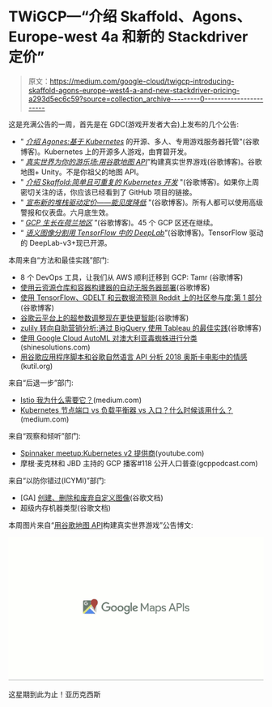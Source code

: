 # TWiGCP—“介绍 Skaffold、Agons、Europe-west 4a 和新的 Stackdriver 定价”

> 原文：<https://medium.com/google-cloud/twigcp-introducing-skaffold-agons-europe-west4-a-and-new-stackdriver-pricing-a293d5ec6c59?source=collection_archive---------0----------------------->

这是充满公告的一周，首先是在 GDC(游戏开发者大会)上发布的几个公告:

*   " [*介绍 Agones:基于 Kubernetes*](http://goo.gl/L6B5Vr) 的开源、多人、专用游戏服务器托管"(谷歌博客)。Kubernetes 上的开源多人游戏，由育碧开发。
*   “ [*真实世界为你的游乐场:用谷歌地图 API*](http://goo.gl/zPs1iN)”构建真实世界游戏(谷歌博客)。谷歌地图+ Unity。不是你祖父的地图 API。
*   " [*介绍 Skaffold:简单且可重复的 Kubernetes 开发*](http://goo.gl/fbqCem) "(谷歌博客)。如果你上周密切关注的话，你应该已经看到了 GitHub 项目的链接。
*   " [*宣布新的堆栈驱动定价——能见度降低*](http://goo.gl/PCcfuV) "(谷歌博客)。所有人都可以使用高级警报和仪表盘。六月底生效。
*   “ [*GCP 生长在荷兰地区*](http://goo.gl/Vs6uWc) ”(谷歌博客)。45 个 GCP 区还在继续。
*   “ [*语义图像分割用 TensorFlow 中的 DeepLab*](http://goo.gl/uAPxe4)”(谷歌博客)。TensorFlow 驱动的 DeepLab-v3+现已开源。

本周来自“方法和最佳实践”部门:

*   8 个 DevOps 工具，让我们从 AWS 顺利迁移到 GCP: Tamr (谷歌博客)
*   [使用云资源仓库和容器构建器的自动无服务器部署](http://goo.gl/6DkAZC)(谷歌博客)
*   [使用 TensorFlow、GDELT 和云数据流预测 Reddit 上的社区参与度:第 1 部分](http://goo.gl/QUk7Q7)(谷歌博客)
*   [谷歌云平台上的超参数调整现在更快更智能](http://goo.gl/MrrP79)(谷歌博客)
*   [zulily 转向自助营销分析:通过 BigQuery 使用 Tableau 的最佳实践](http://goo.gl/PY7uMS)(谷歌博客)
*   [使用 Google Cloud AutoML 对澳大利亚毒蜘蛛进行分类](http://goo.gl/NX6JsS)(shinesolutions.com)
*   [用谷歌应用程序脚本和谷歌自然语言 API 分析 2018 奥斯卡电影中的情感](http://goo.gl/neXVwj)(kutil.org)

来自“后退一步”部门:

*   [Istio 我为什么需要它？](http://goo.gl/N7q4ZU)(medium.com)
*   [Kubernetes 节点端口 vs 负载平衡器 vs 入口？什么时候该用什么？](http://goo.gl/9qRvMH)(medium.com)

来自“观察和倾听”部门:

*   [Spinnaker meetup:Kubernetes v2 提供商](http://goo.gl/NkNHwn)(youtube.com)
*   摩根·麦克林和 JBD 主持的 GCP 播客#118 公开人口普查(gcppodcast.com)

来自“以防你错过(ICYMI)”部门:

*   [GA] [创建、删除和废弃自定义图像](http://goo.gl/nKhx7m)(谷歌文档)
*   超级内存机器类型(谷歌文档)

本周图片来自“[用谷歌地图 API](http://goo.gl/zPs1iN)构建真实世界游戏”公告博文:

![](img/c61bbb59c4b390ef2ffc0ac1da882fe9.png)

这星期到此为止！亚历克西斯